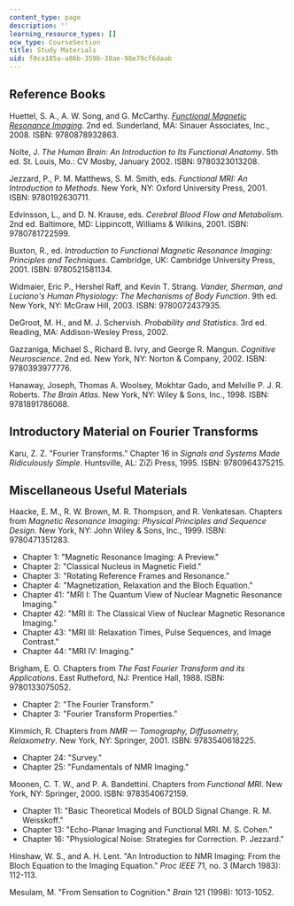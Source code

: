 ```yaml
---
content_type: page
description: ''
learning_resource_types: []
ocw_type: CourseSection
title: Study Materials
uid: f0ca185a-a86b-359b-38ae-98e79cf6daab
---
```


Reference Books
---------------

Huettel, S. A., A. W. Song, and G. McCarthy. [_Functional Magnetic Resonance Imaging_](https://global.oup.com/ushe/product/functional-magnetic-resonance-imaging-9780878936274?cc=in&lang=en&q=sinauer
). 2nd ed. Sunderland, MA: Sinauer Associates, Inc., 2008. ISBN: 9780878932863.

Nolte, J. _The Human Brain: An Introduction to Its Functional Anatomy_. 5th ed. St. Louis, Mo.: CV Mosby, January 2002. ISBN: 9780323013208.

Jezzard, P., P. M. Matthews, S. M. Smith, eds. _Functional MRI: An Introduction to Methods_. New York, NY: Oxford University Press, 2001. ISBN: 9780192630711.

Edvinsson, L., and D. N. Krause, eds. _Cerebral Blood Flow and Metabolism_. 2nd ed. Baltimore, MD: Lippincott, Williams & Wilkins, 2001. ISBN: 9780781722599.

Buxton, R., ed. _Introduction to Functional Magnetic Resonance Imaging: Principles and Techniques_. Cambridge, UK: Cambridge University Press, 2001. ISBN: 9780521581134.

Widmaier, Eric P., Hershel Raff, and Kevin T. Strang. _Vander, Sherman, and Luciano's Human Physiology: The Mechanisms of Body Function_. 9th ed. New York, NY: McGraw Hill, 2003. ISBN: 9780072437935.

DeGroot, M. H., and M. J. Schervish. _Probability and Statistics_. 3rd ed. Reading, MA: Addison-Wesley Press, 2002.

Gazzaniga, Michael S., Richard B. Ivry, and George R. Mangun. _Cognitive Neuroscience_. 2nd ed. New York, NY: Norton & Company, 2002. ISBN: 9780393977776.

Hanaway, Joseph, Thomas A. Woolsey, Mokhtar Gado, and Melville P. J. R. Roberts. _The Brain Atlas_. New York, NY: Wiley & Sons, Inc., 1998. ISBN: 9781891786068.

Introductory Material on Fourier Transforms
-------------------------------------------

Karu, Z. Z. "Fourier Transforms." Chapter 16 in _Signals and Systems Made Ridiculously Simple_. Huntsville, AL: ZiZi Press, 1995. ISBN: 9780964375215.

Miscellaneous Useful Materials
------------------------------

Haacke, E. M., R. W. Brown, M. R. Thompson, and R. Venkatesan. Chapters from _Magnetic Resonance Imaging: Physical Principles and Sequence Design_. New York, NY: John Wiley & Sons, Inc., 1999. ISBN: 9780471351283.

*   Chapter 1: "Magnetic Resonance Imaging: A Preview."
*   Chapter 2: "Classical Nucleus in Magnetic Field."
*   Chapter 3: "Rotating Reference Frames and Resonance."
*   Chapter 4: "Magnetization, Relaxation and the Bloch Equation."
*   Chapter 41: "MRI I: The Quantum View of Nuclear Magnetic Resonance Imaging."
*   Chapter 42: "MRI II: The Classical View of Nuclear Magnetic Resonance Imaging."
*   Chapter 43: "MRI III: Relaxation Times, Pulse Sequences, and Image Contrast."
*   Chapter 44: "MRI IV: Imaging."

Brigham, E. O. Chapters from _The Fast Fourier Transform and its Applications_. East Rutheford, NJ: Prentice Hall, 1988. ISBN: 9780133075052.

*   Chapter 2: "The Fourier Transform."
*   Chapter 3: "Fourier Transform Properties."

Kimmich, R. Chapters from _NMR — Tomography, Diffusometry, Relaxometry_. New York, NY: Springer, 2001. ISBN: 9783540618225.

*   Chapter 24: "Survey."
*   Chapter 25: "Fundamentals of NMR Imaging."

Moonen, C. T. W., and P. A. Bandettini. Chapters from _Functional MRI_. New York, NY: Springer, 2000. ISBN: 9783540672159.

*   Chapter 11: "Basic Theoretical Models of BOLD Signal Change. R. M. Weisskoff."
*   Chapter 13: "Echo-Planar Imaging and Functional MRI. M. S. Cohen."
*   Chapter 16: "Physiological Noise: Strategies for Correction. P. Jezzard."

Hinshaw, W. S., and A. H. Lent. "An Introduction to NMR Imaging: From the Bloch Equation to the Imaging Equation." _Proc IEEE_ 71, no. 3 (March 1983): 112-113.

Mesulam, M. "From Sensation to Cognition." _Brain_ 121 (1998): 1013-1052.